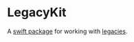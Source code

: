 # LegacyKit

A [swift package](https://swift.org/package-manager/) for working with [legacies](https://en.wikipedia.org/wiki/Legacy_system).
